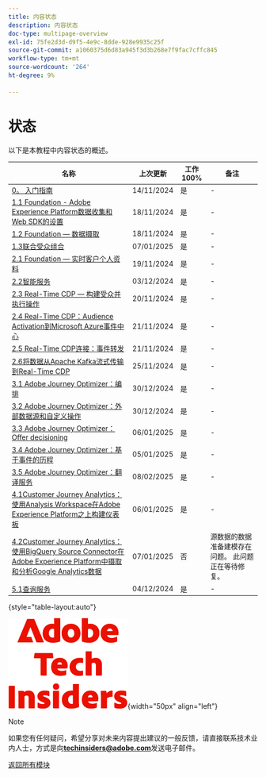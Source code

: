 ```yaml
---
title: 内容状态
description: 内容状态
doc-type: multipage-overview
exl-id: 75fe2d3d-d9f5-4e9c-8dde-928e9935c25f
source-git-commit: a1060375d6d83a945f3d3b268e7f9fac7cffc845
workflow-type: tm+mt
source-wordcount: '264'
ht-degree: 9%

---
```


# 状态

以下是本教程中内容状态的概述。

| 名称 | 上次更新 | 工作100% | 备注 |
| ---------------------- | ------------ | ------------ |------------ |
| [0。 入门指南](./modules/gettingstarted/gettingstarted/getting-started.md) | 14/11/2024 | 是 | - |
| [1.1 Foundation - Adobe Experience Platform数据收集和Web SDK的设置](./modules/datacollection/module1.1/data-ingestion-launch-web-sdk.md) | 18/11/2024 | 是 | - |
| [1.2 Foundation — 数据摄取](./modules/datacollection/module1.2/data-ingestion.md) | 18/11/2024 | 是 | - |
| [1.3联合受众组合](./modules/datacollection/module1.3/fac.md) | 07/01/2025 | 是 | - |
| [2.1 Foundation — 实时客户个人资料](./modules/rtcdp-b2c/module2.1/real-time-customer-profile.md) | 19/11/2024 | 是 | - |
| [2.2智能服务](./modules/rtcdp-b2c/module2.2/intelligent-services.md) | 03/12/2024 | 是 | - |
| [2.3 Real-Time CDP — 构建受众并执行操作](./modules/rtcdp-b2c/module2.3/real-time-cdp-build-a-segment-take-action.md) | 20/11/2024 | 是 | - |
| [2.4 Real-Time CDP：Audience Activation到Microsoft Azure事件中心](./modules/rtcdp-b2c/module2.4/segment-activation-microsoft-azure-eventhub.md) | 21/11/2024 | 是 | - |
| [2.5 Real-Time CDP连接：事件转发](./modules/rtcdp-b2c/module2.5/aep-data-collection-ssf.md) | 21/11/2024 | 是 | - |
| [2.6将数据从Apache Kafka流式传输到Real-Time CDP](./modules/rtcdp-b2c/module2.6/aep-apache-kafka.md) | 25/11/2024 | 是 | - |
| [3.1 Adobe Journey Optimizer：编排](./modules/ajo-b2c/module3.1/journey-orchestration-create-account.md) | 30/12/2024 | 是 | - |
| [3.2 Adobe Journey Optimizer：外部数据源和自定义操作](./modules/ajo-b2c/module3.2/journey-orchestration-external-weather-api-sms.md) | 30/12/2024 | 是 | - |
| [3.3 Adobe Journey Optimizer：Offer decisioning](./modules/ajo-b2c/module3.3/offer-decisioning.md) | 06/01/2025 | 是 | - |
| [3.4 Adobe Journey Optimizer：基于事件的历程](./modules/ajo-b2c/module3.4/journeyoptimizer.md) | 05/01/2025 | 是 | - |
| [3.5 Adobe Journey Optimizer：翻译服务](./modules/ajo-b2c/module3.5/ajotranslationsvcs.md) | 08/02/2025 | 是 | - |
| [4.1Customer Journey Analytics：使用Analysis Workspace在Adobe Experience Platform之上构建仪表板](./modules/cja-b2c/module4.1/customer-journey-analytics-build-a-dashboard.md) | 06/01/2025 | 是 | - |
| [4.2Customer Journey Analytics：使用BigQuery Source Connector在Adobe Experience Platform中摄取和分析Google Analytics数据](./modules/cja-b2c/module4.2/customer-journey-analytics-bigquery-gcp.md) | 07/01/2025 | 否 | 源数据的数据准备建模存在问题。 此问题正在等待修复。 |
| [5.1查询服务](./modules/datadistiller/module5.1/query-service.md) | 04/12/2024 | 是 | - |

{style="table-layout:auto"}

![技术内部人士](./assets/images/techinsiders.png){width="50px" align="left"}

>[!NOTE]
>
>如果您有任何疑问，希望分享对未来内容提出建议的一般反馈，请直接联系技术业内人士，方式是向&#x200B;**techinsiders@adobe.com**&#x200B;发送电子邮件。

[返回所有模块](./overview.md)